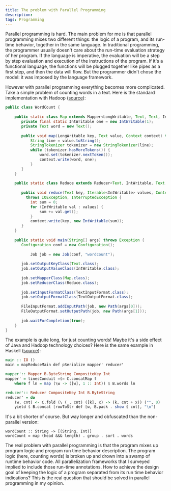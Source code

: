 ```yaml
---
title: The problem with Parallel Programming
description: 
tags: Programming
---
```


Parallel programming is hard.
The main problem for me is that parallel programming mixes two different things: the logic of a program, and its run-time behavior, together in the same language.
In traditional programming, the programmer usually doesn't care about the run-time evaluation strategy of her program.
If the language is imperative, the evaluation will be a step by step evaluation and execution of the instructions of the program.
If it's a functional language, the functions will be plugged together like pipes as a first step, and then the data will flow.
But the programmer didn't chose the model: it was imposed by the language framework.

However with parallel programming everything becomes more complicated.
Take a simple problem of counting words in a text.
Here is the standard implementation with Hadoop ([source](http://wiki.apache.org/hadoop/WordCount)):

```Java
public class WordCount {
           
    public static class Map extends Mapper<LongWritable, Text, Text, IntWritable> {
       private final static IntWritable one = new IntWritable(1);
       private Text word = new Text();
           
       public void map(LongWritable key, Text value, Context context) throws IOException, InterruptedException {
           String line = value.toString();
           StringTokenizer tokenizer = new StringTokenizer(line);
           while (tokenizer.hasMoreTokens()) {
               word.set(tokenizer.nextToken());
               context.write(word, one);
           }
       }
    } 
           
    public static class Reduce extends Reducer<Text, IntWritable, Text, IntWritable> {
   
       public void reduce(Text key, Iterable<IntWritable> values, Context context) 
         throws IOException, InterruptedException {
           int sum = 0;
           for (IntWritable val : values) {
               sum += val.get();
           }
           context.write(key, new IntWritable(sum));
       }
    }
           
    public static void main(String[] args) throws Exception {
       Configuration conf = new Configuration();
           
           Job job = new Job(conf, "wordcount");
       
       job.setOutputKeyClass(Text.class);
       job.setOutputValueClass(IntWritable.class);
           
       job.setMapperClass(Map.class);
       job.setReducerClass(Reduce.class);
           
       job.setInputFormatClass(TextInputFormat.class);
       job.setOutputFormatClass(TextOutputFormat.class);
           
       FileInputFormat.addInputPath(job, new Path(args[0]));
       FileOutputFormat.setOutputPath(job, new Path(args[1]));
           
       job.waitForCompletion(true);
    }
}
```

The example is quite long, for just counting words!
Maybe it's a side effect of Java and Hadoop technology choices?
Here is the same example in Haskell ([source](https://github.com/Soostone/hadron/blob/master/examples/WordCount.hs)):

```Haskell
main :: IO ()
main = mapReduceMain def pSerialize mapper' reducer'

mapper':: Mapper B.ByteString CompositeKey Int
mapper' = linesConduit =$= C.concatMap f
    where f ln = map (\w -> ([w], 1 :: Int)) $ B.words ln

reducer':: Reducer CompositeKey Int B.ByteString
reducer' = do
    (w, cnt) <- C.fold (\ (_, cnt) ([k], x) -> (k, cnt + x)) ("", 0)
    yield $ B.concat [rowToStr def [w, B.pack . show $ cnt], "\n"]
```

It's a bit shorter of course.
But way longer and obfuscated than the non-parallel version:

    wordCount :: String -> [(String, Int)]
    wordCount = map (head &&& length) . group . sort . words

The real problem with parallel programming is that the program mixes up program logic and program run time behavior description.
The program logic (here, counting words) is broken up and drown into a swamp of runtime behavior code.
All parallelization frameworks that I surveyed implied to include those run-time annotations.
How to achieve the design goal of keeping the logic of a program separated from its run time behavior indications?
This is the real question that should be solved in parallel programming in my opinion.


